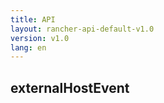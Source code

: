 ```yaml
---
title: API
layout: rancher-api-default-v1.0
version: v1.0
lang: en
---
```


## externalHostEvent





